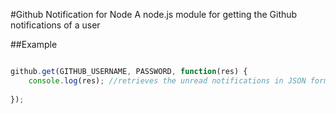 #Github Notification for Node
A node.js module for getting the Github notifications of a user

##Example 

```javascript

github.get(GITHUB_USERNAME, PASSWORD, function(res) {
	console.log(res); //retrieves the unread notifications in JSON format
	
});

```